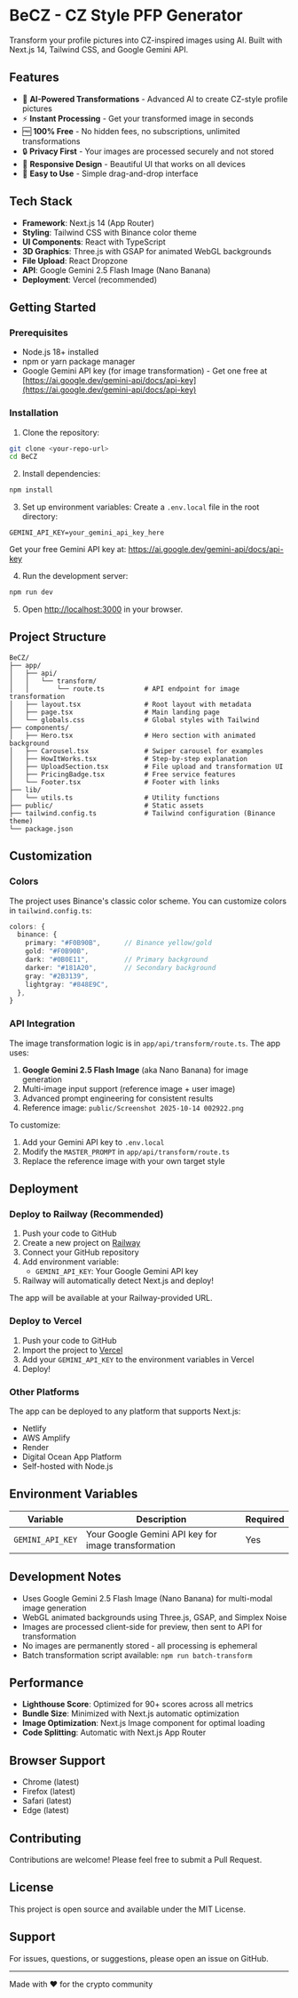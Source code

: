 # BeCZ - CZ Style PFP Generator

Transform your profile pictures into CZ-inspired images using AI. Built with Next.js 14, Tailwind CSS, and Google Gemini API.

## Features

- 🎨 **AI-Powered Transformations** - Advanced AI to create CZ-style profile pictures
- ⚡ **Instant Processing** - Get your transformed image in seconds
- 🆓 **100% Free** - No hidden fees, no subscriptions, unlimited transformations
- 🔒 **Privacy First** - Your images are processed securely and not stored
- 📱 **Responsive Design** - Beautiful UI that works on all devices
- 🎯 **Easy to Use** - Simple drag-and-drop interface

## Tech Stack

- **Framework**: Next.js 14 (App Router)
- **Styling**: Tailwind CSS with Binance color theme
- **UI Components**: React with TypeScript
- **3D Graphics**: Three.js with GSAP for animated WebGL backgrounds
- **File Upload**: React Dropzone
- **API**: Google Gemini 2.5 Flash Image (Nano Banana)
- **Deployment**: Vercel (recommended)

## Getting Started

### Prerequisites

- Node.js 18+ installed
- npm or yarn package manager
- Google Gemini API key (for image transformation) - Get one free at [https://ai.google.dev/gemini-api/docs/api-key](https://ai.google.dev/gemini-api/docs/api-key)

### Installation

1. Clone the repository:
```bash
git clone <your-repo-url>
cd BeCZ
```

2. Install dependencies:
```bash
npm install
```

3. Set up environment variables:
Create a `.env.local` file in the root directory:
```env
GEMINI_API_KEY=your_gemini_api_key_here
```

Get your free Gemini API key at: https://ai.google.dev/gemini-api/docs/api-key

4. Run the development server:
```bash
npm run dev
```

5. Open [http://localhost:3000](http://localhost:3000) in your browser.

## Project Structure

```
BeCZ/
├── app/
│   ├── api/
│   │   └── transform/
│   │       └── route.ts          # API endpoint for image transformation
│   ├── layout.tsx                # Root layout with metadata
│   ├── page.tsx                  # Main landing page
│   └── globals.css               # Global styles with Tailwind
├── components/
│   ├── Hero.tsx                  # Hero section with animated background
│   ├── Carousel.tsx              # Swiper carousel for examples
│   ├── HowItWorks.tsx            # Step-by-step explanation
│   ├── UploadSection.tsx         # File upload and transformation UI
│   ├── PricingBadge.tsx          # Free service features
│   └── Footer.tsx                # Footer with links
├── lib/
│   └── utils.ts                  # Utility functions
├── public/                       # Static assets
├── tailwind.config.ts            # Tailwind configuration (Binance theme)
└── package.json
```

## Customization

### Colors
The project uses Binance's classic color scheme. You can customize colors in `tailwind.config.ts`:

```typescript
colors: {
  binance: {
    primary: "#F0B90B",      // Binance yellow/gold
    gold: "#F0B90B",
    dark: "#0B0E11",         // Primary background
    darker: "#181A20",       // Secondary background
    gray: "#2B3139",
    lightgray: "#848E9C",
  },
}
```

### API Integration
The image transformation logic is in `app/api/transform/route.ts`. The app uses:

1. **Google Gemini 2.5 Flash Image** (aka Nano Banana) for image generation
2. Multi-image input support (reference image + user image)
3. Advanced prompt engineering for consistent results
4. Reference image: `public/Screenshot 2025-10-14 002922.png`

To customize:
1. Add your Gemini API key to `.env.local`
2. Modify the `MASTER_PROMPT` in `app/api/transform/route.ts`
3. Replace the reference image with your own target style

## Deployment

### Deploy to Railway (Recommended)

1. Push your code to GitHub
2. Create a new project on [Railway](https://railway.app)
3. Connect your GitHub repository
4. Add environment variable:
   - `GEMINI_API_KEY`: Your Google Gemini API key
5. Railway will automatically detect Next.js and deploy!

The app will be available at your Railway-provided URL.

### Deploy to Vercel

1. Push your code to GitHub
2. Import the project to [Vercel](https://vercel.com)
3. Add your `GEMINI_API_KEY` to the environment variables in Vercel
4. Deploy!

### Other Platforms

The app can be deployed to any platform that supports Next.js:
- Netlify
- AWS Amplify
- Render
- Digital Ocean App Platform
- Self-hosted with Node.js

## Environment Variables

| Variable | Description | Required |
|----------|-------------|----------|
| `GEMINI_API_KEY` | Your Google Gemini API key for image transformation | Yes |

## Development Notes

- Uses Google Gemini 2.5 Flash Image (Nano Banana) for multi-modal image generation
- WebGL animated backgrounds using Three.js, GSAP, and Simplex Noise
- Images are processed client-side for preview, then sent to API for transformation
- No images are permanently stored - all processing is ephemeral
- Batch transformation script available: `npm run batch-transform`

## Performance

- **Lighthouse Score**: Optimized for 90+ scores across all metrics
- **Bundle Size**: Minimized with Next.js automatic optimization
- **Image Optimization**: Next.js Image component for optimal loading
- **Code Splitting**: Automatic with Next.js App Router

## Browser Support

- Chrome (latest)
- Firefox (latest)
- Safari (latest)
- Edge (latest)

## Contributing

Contributions are welcome! Please feel free to submit a Pull Request.

## License

This project is open source and available under the MIT License.

## Support

For issues, questions, or suggestions, please open an issue on GitHub.

---

Made with ❤️ for the crypto community
